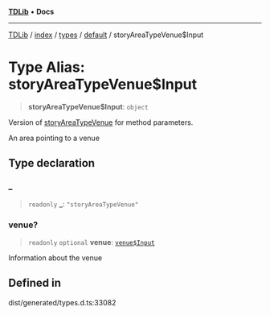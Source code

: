 [**TDLib**](../../../../../../README.md) • **Docs**

***

[TDLib](../../../../../../modules.md) / [index](../../../../../README.md) / [types](../../../README.md) / [default](../README.md) / storyAreaTypeVenue$Input

# Type Alias: storyAreaTypeVenue$Input

> **storyAreaTypeVenue$Input**: `object`

Version of [storyAreaTypeVenue](storyAreaTypeVenue.md) for method parameters.

An area pointing to a venue

## Type declaration

### \_

> `readonly` **\_**: `"storyAreaTypeVenue"`

### venue?

> `readonly` `optional` **venue**: [`venue$Input`](venue$Input.md)

Information about the venue

## Defined in

dist/generated/types.d.ts:33082
